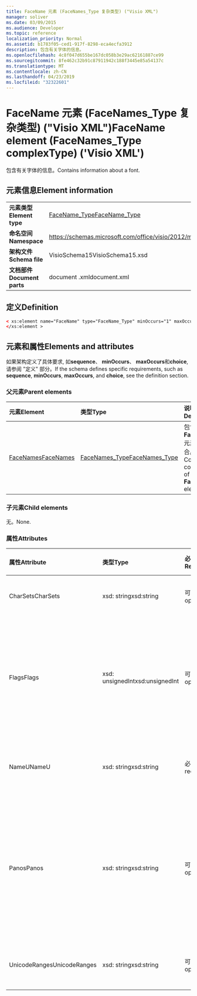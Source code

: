 ```yaml
---
title: FaceName 元素 (FaceNames_Type 复杂类型) ("Visio XML")
manager: soliver
ms.date: 03/09/2015
ms.audience: Developer
ms.topic: reference
localization_priority: Normal
ms.assetid: b1783f05-ced1-917f-8298-eca4ecfa3912
description: 包含有关字体的信息。
ms.openlocfilehash: 4c8f047d655be167dc058b3e29ac62161887ce99
ms.sourcegitcommit: 8fe462c32b91c87911942c188f3445e85a54137c
ms.translationtype: MT
ms.contentlocale: zh-CN
ms.lasthandoff: 04/23/2019
ms.locfileid: "32322601"
---
```

# <a name="facename-element-facenamestype-complextype-visio-xml"></a><span data-ttu-id="3dfa4-103">FaceName 元素 (FaceNames_Type 复杂类型) ("Visio XML")</span><span class="sxs-lookup"><span data-stu-id="3dfa4-103">FaceName element (FaceNames_Type complexType) ('Visio XML')</span></span>

<span data-ttu-id="3dfa4-104">包含有关字体的信息。</span><span class="sxs-lookup"><span data-stu-id="3dfa4-104">Contains information about a font.</span></span>
  
## <a name="element-information"></a><span data-ttu-id="3dfa4-105">元素信息</span><span class="sxs-lookup"><span data-stu-id="3dfa4-105">Element information</span></span>

|||
|:-----|:-----|
|<span data-ttu-id="3dfa4-106">**元素类型**</span><span class="sxs-lookup"><span data-stu-id="3dfa4-106">**Element type**</span></span> <br/> |[<span data-ttu-id="3dfa4-107">FaceName_Type</span><span class="sxs-lookup"><span data-stu-id="3dfa4-107">FaceName_Type</span></span>](facename_type-complextypevisio-xml.md) <br/> |
|<span data-ttu-id="3dfa4-108">**命名空间**</span><span class="sxs-lookup"><span data-stu-id="3dfa4-108">**Namespace**</span></span> <br/> |https://schemas.microsoft.com/office/visio/2012/main  <br/> |
|<span data-ttu-id="3dfa4-109">**架构文件**</span><span class="sxs-lookup"><span data-stu-id="3dfa4-109">**Schema file**</span></span> <br/> |<span data-ttu-id="3dfa4-110">VisioSchema15</span><span class="sxs-lookup"><span data-stu-id="3dfa4-110">VisioSchema15.xsd</span></span>  <br/> |
|<span data-ttu-id="3dfa4-111">**文档部件**</span><span class="sxs-lookup"><span data-stu-id="3dfa4-111">**Document parts**</span></span> <br/> |<span data-ttu-id="3dfa4-112">document .xml</span><span class="sxs-lookup"><span data-stu-id="3dfa4-112">document.xml</span></span>  <br/> |
   
## <a name="definition"></a><span data-ttu-id="3dfa4-113">定义</span><span class="sxs-lookup"><span data-stu-id="3dfa4-113">Definition</span></span>

```XML
< xs:element name="FaceName" type="FaceName_Type" minOccurs="1" maxOccurs="unbounded" >
</xs:element > 
```

## <a name="elements-and-attributes"></a><span data-ttu-id="3dfa4-114">元素和属性</span><span class="sxs-lookup"><span data-stu-id="3dfa4-114">Elements and attributes</span></span>

<span data-ttu-id="3dfa4-115">如果架构定义了具体要求, 如**sequence**、 **minOccurs**、 **maxOccurs**和**choice**, 请参阅 "定义" 部分。</span><span class="sxs-lookup"><span data-stu-id="3dfa4-115">If the schema defines specific requirements, such as **sequence**, **minOccurs**, **maxOccurs**, and **choice**, see the definition section.</span></span> 
  
### <a name="parent-elements"></a><span data-ttu-id="3dfa4-116">父元素</span><span class="sxs-lookup"><span data-stu-id="3dfa4-116">Parent elements</span></span>

|<span data-ttu-id="3dfa4-117">**元素**</span><span class="sxs-lookup"><span data-stu-id="3dfa4-117">**Element**</span></span>|<span data-ttu-id="3dfa4-118">**类型**</span><span class="sxs-lookup"><span data-stu-id="3dfa4-118">**Type**</span></span>|<span data-ttu-id="3dfa4-119">**说明**</span><span class="sxs-lookup"><span data-stu-id="3dfa4-119">**Description**</span></span>|
|:-----|:-----|:-----|
|[<span data-ttu-id="3dfa4-120">FaceNames</span><span class="sxs-lookup"><span data-stu-id="3dfa4-120">FaceNames</span></span>](facenames-element-visiodocument_type-complextypevisio-xml.md) <br/> |[<span data-ttu-id="3dfa4-121">FaceNames_Type</span><span class="sxs-lookup"><span data-stu-id="3dfa4-121">FaceNames_Type</span></span>](facenames_type-complextypevisio-xml.md) <br/> |<span data-ttu-id="3dfa4-122">包含**FaceName**元素的集合。</span><span class="sxs-lookup"><span data-stu-id="3dfa4-122">Contains a collection of **FaceName** elements.</span></span>  <br/> |
   
### <a name="child-elements"></a><span data-ttu-id="3dfa4-123">子元素</span><span class="sxs-lookup"><span data-stu-id="3dfa4-123">Child elements</span></span>

<span data-ttu-id="3dfa4-124">无。</span><span class="sxs-lookup"><span data-stu-id="3dfa4-124">None.</span></span>
  
### <a name="attributes"></a><span data-ttu-id="3dfa4-125">属性</span><span class="sxs-lookup"><span data-stu-id="3dfa4-125">Attributes</span></span>

|<span data-ttu-id="3dfa4-126">**属性**</span><span class="sxs-lookup"><span data-stu-id="3dfa4-126">**Attribute**</span></span>|<span data-ttu-id="3dfa4-127">**类型**</span><span class="sxs-lookup"><span data-stu-id="3dfa4-127">**Type**</span></span>|<span data-ttu-id="3dfa4-128">**必需**</span><span class="sxs-lookup"><span data-stu-id="3dfa4-128">**Required**</span></span>|<span data-ttu-id="3dfa4-129">**描述**</span><span class="sxs-lookup"><span data-stu-id="3dfa4-129">**Description**</span></span>|<span data-ttu-id="3dfa4-130">**可能的值**</span><span class="sxs-lookup"><span data-stu-id="3dfa4-130">**Possible values**</span></span>|
|:-----|:-----|:-----|:-----|:-----|
|<span data-ttu-id="3dfa4-131">CharSets</span><span class="sxs-lookup"><span data-stu-id="3dfa4-131">CharSets</span></span>  <br/> |<span data-ttu-id="3dfa4-132">xsd: string</span><span class="sxs-lookup"><span data-stu-id="3dfa4-132">xsd:string</span></span>  <br/> |<span data-ttu-id="3dfa4-133">可选</span><span class="sxs-lookup"><span data-stu-id="3dfa4-133">optional</span></span>  <br/> |<span data-ttu-id="3dfa4-134">受支持的字体字符集。</span><span class="sxs-lookup"><span data-stu-id="3dfa4-134">The supported character sets of the font.</span></span>  <br/> |<span data-ttu-id="3dfa4-135">xsd: string 类型的值。</span><span class="sxs-lookup"><span data-stu-id="3dfa4-135">Values of the xsd:string type.</span></span>  <br/> |
|<span data-ttu-id="3dfa4-136">Flags</span><span class="sxs-lookup"><span data-stu-id="3dfa4-136">Flags</span></span>  <br/> |<span data-ttu-id="3dfa4-137">xsd: unsignedInt</span><span class="sxs-lookup"><span data-stu-id="3dfa4-137">xsd:unsignedInt</span></span>  <br/> |<span data-ttu-id="3dfa4-138">可选</span><span class="sxs-lookup"><span data-stu-id="3dfa4-138">optional</span></span>  <br/> |<span data-ttu-id="3dfa4-139">指示以下内容的标志: 缺少字体、默认字体、中文字体、复杂字体、垂直字体和字体类型。</span><span class="sxs-lookup"><span data-stu-id="3dfa4-139">Flags that indicate the following: missing font, default font, asian font, complex font, vertical font, and font type.</span></span>  <br/> |<span data-ttu-id="3dfa4-140">xsd: unsignedInt 类型的值。</span><span class="sxs-lookup"><span data-stu-id="3dfa4-140">Values of the xsd:unsignedInt type.</span></span>  <br/> |
|<span data-ttu-id="3dfa4-141">NameU</span><span class="sxs-lookup"><span data-stu-id="3dfa4-141">NameU</span></span>  <br/> |<span data-ttu-id="3dfa4-142">xsd: string</span><span class="sxs-lookup"><span data-stu-id="3dfa4-142">xsd:string</span></span>  <br/> |<span data-ttu-id="3dfa4-143">必需</span><span class="sxs-lookup"><span data-stu-id="3dfa4-143">required</span></span>  <br/> |<span data-ttu-id="3dfa4-144">UTF-16 Unicode 字符串形式的字体名称。</span><span class="sxs-lookup"><span data-stu-id="3dfa4-144">The name of the font as a UTF-16 Unicode string.</span></span>  <br/> ||
|<span data-ttu-id="3dfa4-145">Panos</span><span class="sxs-lookup"><span data-stu-id="3dfa4-145">Panos</span></span>  <br/> |<span data-ttu-id="3dfa4-146">xsd: string</span><span class="sxs-lookup"><span data-stu-id="3dfa4-146">xsd:string</span></span>  <br/> |<span data-ttu-id="3dfa4-147">可选</span><span class="sxs-lookup"><span data-stu-id="3dfa4-147">optional</span></span>  <br/> |<span data-ttu-id="3dfa4-148">字体的 panose 签名。</span><span class="sxs-lookup"><span data-stu-id="3dfa4-148">The panose signature for the font.</span></span> <span data-ttu-id="3dfa4-149">Panose 是一个分类系统, 用于根据其视觉特征对它们进行分类。</span><span class="sxs-lookup"><span data-stu-id="3dfa4-149">Panose is a classification system for typefaces that categorizes them based upon their visual characteristics.</span></span>  <br/> |<span data-ttu-id="3dfa4-150">xsd: string 类型的值。</span><span class="sxs-lookup"><span data-stu-id="3dfa4-150">Values of the xsd:string type.</span></span>  <br/> |
|<span data-ttu-id="3dfa4-151">UnicodeRanges</span><span class="sxs-lookup"><span data-stu-id="3dfa4-151">UnicodeRanges</span></span>  <br/> |<span data-ttu-id="3dfa4-152">xsd: string</span><span class="sxs-lookup"><span data-stu-id="3dfa4-152">xsd:string</span></span>  <br/> |<span data-ttu-id="3dfa4-153">可选</span><span class="sxs-lookup"><span data-stu-id="3dfa4-153">optional</span></span>  <br/> |<span data-ttu-id="3dfa4-154">所支持的字体的 Unicode 范围。</span><span class="sxs-lookup"><span data-stu-id="3dfa4-154">The supported Unicode ranges of the font.</span></span>  <br/> |<span data-ttu-id="3dfa4-155">xsd: string 类型的值。</span><span class="sxs-lookup"><span data-stu-id="3dfa4-155">Values of the xsd:string type.</span></span>  <br/> |
   

